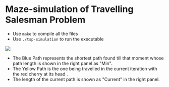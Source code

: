 # Maze-simulation of Travelling Salesman Problem

* Use ```make``` to compile all the files
* Use ```./tsp-simulation``` to run the executable

![](https://github.com/arch1902/maze-simulation/blob/main/data/tsp1.png)

* The Blue Path represents the shortest path found till that moment whose path length is shown in the right panel as "Min".
* The Yellow Path is the one being travelled in the current iteration with the red cherry at its head .
* The length of the current path is shown as "Current" in the right panel.
